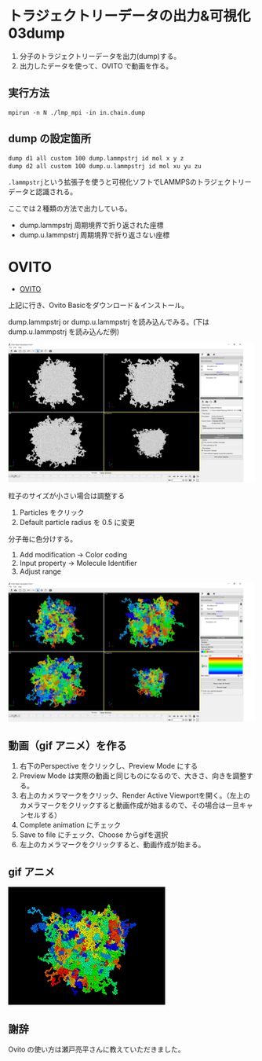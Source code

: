 # トラジェクトリーデータの出力&可視化 03dump

1. 分子のトラジェクトリーデータを出力(dump)する。
2. 出力したデータを使って、OVITO で動画を作る。

## 実行方法

```
mpirun -n N ./lmp_mpi -in in.chain.dump
```

## dump の設定箇所

```
dump d1 all custom 100 dump.lammpstrj id mol x y z
dump d2 all custom 100 dump.u.lammpstrj id mol xu yu zu
```
`.lammpstrj`という拡張子を使うと可視化ソフトでLAMMPSのトラジェクトリーデータと認識される。

ここでは２種類の方法で出力している。

+ dump.lammpstrj 周期境界で折り返された座標
+ dump.u.lammpstrj 周期境界で折り返さない座標 

# OVITO
<!--
※こちらは瀬戸亮平さんに当日教わりました。瀬戸さんに感謝！
-->

+ [OVITO](https://ovito.org/)

上記に行き、Ovito Basicをダウンロード＆インストール。

dump.lammpstrj or dump.u.lammpstrj を読み込んでみる。(下はdump.u.lammpstrj を読み込んだ例)

![ovito1](img/ovito1.png)

粒子のサイズが小さい場合は調整する

1. Particles をクリック
1. Default particle radius を 0.5 に変更

分子毎に色分けする。

1. Add modification → Color coding
1. Input property → Molecule Identifier
1. Adjust range

![ovito2](img/ovito2.png)

## 動画（gif アニメ）を作る

1. 右下のPerspective をクリックし、Preview Mode にする
1. Preview Mode は実際の動画と同じものになるので、大きさ、向きを調整する。
1. 右上のカメラマークをクリック、Render Active Viewportを開く。（左上のカメラマークをクリックすると動画作成が始まるので、その場合は一旦キャンセルする）
1. Complete animation にチェック
1. Save to file にチェック、Choose からgifを選択
1. 左上のカメラマークをクリックすると、動画作成が始まる。

## gif アニメ

![ovito-gif](img/dump.u-short.gif)

## 謝辞
Ovito の使い方は瀬戸亮平さんに教えていただきました。

